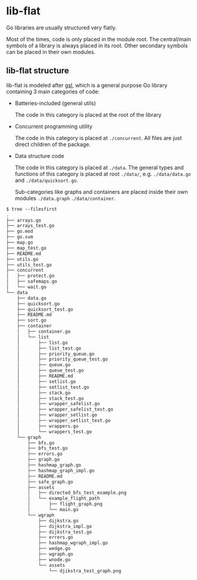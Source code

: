 # lib-flat

Go libraries are usually structured very flatly.

Most of the times, code is only placed in the module root.
The central/main symbols of a library is always placed in its root.
Other secondary symbols can be placed in their own modules.

## lib-flat structure

lib-flat is modeled after [gsl](https://github.com/soyart/gsl), which is
a general purpose Go library containing 3 main categories of code:

- Batteries-included (general utils)

    The code in this category is placed at the root of the library

- Concurrent programming utility

    The code in this category is placed at `./concurrent`. All files
    are just direct children of the package.

- Data structure code

    The code in this category is placed at `./data`. The general types
    and functions of this category is placed at root `./data/`, e.g.
    `./data/data.go` and `./data/quicksort.go`.

    Sub-categories like graphs and containers are placed inside their own
    modules `./data.graph` `./data/container`.


```txt
$ tree --filesfirst
.
├── arrays.go
├── arrays_test.go
├── go.mod
├── go.sum
├── map.go
├── map_test.go
├── README.md
├── utils.go
├── utils_test.go
├── concurrent
│   ├── protect.go
│   ├── safemaps.go
│   └── wait.go
└── data
    ├── data.go
    ├── quicksort.go
    ├── quicksort_test.go
    ├── README.md
    ├── sort.go
    ├── container
    │   ├── container.go
    │   └── list
    │       ├── list.go
    │       ├── list_test.go
    │       ├── priority_queue.go
    │       ├── priority_queue_test.go
    │       ├── queue.go
    │       ├── queue_test.go
    │       ├── README.md
    │       ├── setlist.go
    │       ├── setlist_test.go
    │       ├── stack.go
    │       ├── stack_test.go
    │       ├── wrapper_safelist.go
    │       ├── wrapper_safelist_test.go
    │       ├── wrapper_setlist.go
    │       ├── wrapper_setlist_test.go
    │       ├── wrappers.go
    │       └── wrappers_test.go
    └── graph
        ├── bfs.go
        ├── bfs_test.go
        ├── errors.go
        ├── graph.go
        ├── hashmap_graph.go
        ├── hashmap_graph_impl.go
        ├── README.md
        ├── safe_graph.go
        ├── assets
        │   ├── directed_bfs_test_example.png
        │   └── example_flight_path
        │       ├── flight_graph.png
        │       └── main.go
        └── wgraph
            ├── dijkstra.go
            ├── dijkstra_impl.go
            ├── dijkstra_test.go
            ├── errors.go
            ├── hashmap_wgraph_impl.go
            ├── wedge.go
            ├── wgraph.go
            ├── wnode.go
            └── assets
                └── djikstra_test_graph.png
```